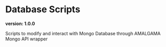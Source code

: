 # Database Scripts
__version: 1.0.0__

Scripts to modify and interact with Mongo Database through AMALGAMA Mongo API wrapper
